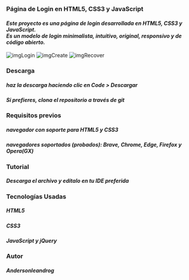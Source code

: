 ### Página de Login en HTML5, CSS3 y JavaScript
#### _Este proyecto es una página de login desarrollada en HTML5, CSS3 y JavaScript. <br>Es un modelo de login minimalista, intuitivo, original, responsivo y de código abierto._
![imgLogin](https://github.com/user-attachments/assets/f70e6ccd-3049-43be-8994-dcdb784d37ad)
![imgCreate](https://github.com/user-attachments/assets/b46c82cf-de81-4c13-a0fb-f8b1e16a19da)
![imgRecover](https://github.com/user-attachments/assets/b3011810-6f6f-47c7-b9b9-87583160fa0d)

### Descarga
##### _haz la descarga haciendo clic en Code > Descargar_
##### _Si prefieres, clona el repositorio a través de git_

### Requisitos previos
##### _navegador con soporte para HTML5 y CSS3_
##### _navegadores soportados (probados): Brave, Chrome, Edge, Firefox y Opera(GX)_
### Tutorial
##### _Descarga el archivo y edítalo en tu IDE preferida_

### Tecnologías Usadas
##### _HTML5_
##### _CSS3_
##### _JavaScript y jQuery_

### Autor
##### Andersonleandrog

